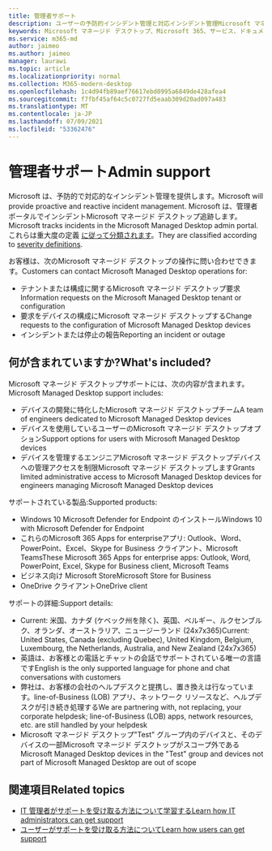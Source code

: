 ```yaml
---
title: 管理者サポート
description: ユーザーの予防的インシデント管理と対応インシデント管理Microsoft マネージド デスクトップ。
keywords: Microsoft マネージド デスクトップ、Microsoft 365、サービス、ドキュメント
ms.service: m365-md
author: jaimeo
ms.author: jaimeo
manager: laurawi
ms.topic: article
ms.localizationpriority: normal
ms.collection: M365-modern-desktop
ms.openlocfilehash: 1c4d94fb89aef76617ebd0995a6849de428afea4
ms.sourcegitcommit: f7fbf45af64c5c0727fd5eaab309d20ad097a483
ms.translationtype: MT
ms.contentlocale: ja-JP
ms.lasthandoff: 07/09/2021
ms.locfileid: "53362476"
---
```

# <a name="admin-support"></a><span data-ttu-id="3acd6-104">管理者サポート</span><span class="sxs-lookup"><span data-stu-id="3acd6-104">Admin support</span></span>

<span data-ttu-id="3acd6-105">Microsoft は、予防的で対応的なインシデント管理を提供します。</span><span class="sxs-lookup"><span data-stu-id="3acd6-105">Microsoft will provide proactive and reactive incident management.</span></span> <span data-ttu-id="3acd6-106">Microsoft は、管理者ポータルでインシデントMicrosoft マネージド デスクトップ追跡します。</span><span class="sxs-lookup"><span data-stu-id="3acd6-106">Microsoft tracks incidents in the Microsoft Managed Desktop admin portal.</span></span> <span data-ttu-id="3acd6-107">これらは重大度の定義 [に従って分類されます](../working-with-managed-desktop/admin-support.md#sev)。</span><span class="sxs-lookup"><span data-stu-id="3acd6-107">They are classified according to [severity definitions](../working-with-managed-desktop/admin-support.md#sev).</span></span>

<span data-ttu-id="3acd6-108">お客様は、次のMicrosoft マネージド デスクトップの操作に問い合わせできます。</span><span class="sxs-lookup"><span data-stu-id="3acd6-108">Customers can contact Microsoft Managed Desktop operations for:</span></span>
- <span data-ttu-id="3acd6-109">テナントまたは構成に関するMicrosoft マネージド デスクトップ要求</span><span class="sxs-lookup"><span data-stu-id="3acd6-109">Information requests on the Microsoft Managed Desktop tenant or configuration</span></span>
- <span data-ttu-id="3acd6-110">要求をデバイスの構成にMicrosoft マネージド デスクトップする</span><span class="sxs-lookup"><span data-stu-id="3acd6-110">Change requests to the configuration of Microsoft Managed Desktop devices</span></span>
- <span data-ttu-id="3acd6-111">インシデントまたは停止の報告</span><span class="sxs-lookup"><span data-stu-id="3acd6-111">Reporting an incident or outage</span></span>

## <a name="whats-included"></a><span data-ttu-id="3acd6-112">何が含まれていますか?</span><span class="sxs-lookup"><span data-stu-id="3acd6-112">What's included?</span></span>

<span data-ttu-id="3acd6-113">Microsoft マネージド デスクトップサポートには、次の内容が含まれます。</span><span class="sxs-lookup"><span data-stu-id="3acd6-113">Microsoft Managed Desktop support includes:</span></span>

- <span data-ttu-id="3acd6-114">デバイスの開発に特化したMicrosoft マネージド デスクトップチーム</span><span class="sxs-lookup"><span data-stu-id="3acd6-114">A team of engineers dedicated to Microsoft Managed Desktop devices</span></span>
- <span data-ttu-id="3acd6-115">デバイスを使用しているユーザーのMicrosoft マネージド デスクトップオプション</span><span class="sxs-lookup"><span data-stu-id="3acd6-115">Support options for users with Microsoft Managed Desktop devices</span></span>
- <span data-ttu-id="3acd6-116">デバイスを管理するエンジニアMicrosoft マネージド デスクトップデバイスへの管理アクセスを制限Microsoft マネージド デスクトップします</span><span class="sxs-lookup"><span data-stu-id="3acd6-116">Grants limited administrative access to Microsoft Managed Desktop devices for engineers managing Microsoft Managed Desktop devices</span></span> 

<span data-ttu-id="3acd6-117">サポートされている製品:</span><span class="sxs-lookup"><span data-stu-id="3acd6-117">Supported products:</span></span>

- <span data-ttu-id="3acd6-118">Windows 10 Microsoft Defender for Endpoint のインストール</span><span class="sxs-lookup"><span data-stu-id="3acd6-118">Windows 10 with Microsoft Defender for Endpoint</span></span>
- <span data-ttu-id="3acd6-119">これらのMicrosoft 365 Apps for enterpriseアプリ: Outlook、Word、PowerPoint、Excel、Skype for Business クライアント、Microsoft Teams</span><span class="sxs-lookup"><span data-stu-id="3acd6-119">These Microsoft 365 Apps for enterprise apps: Outlook, Word, PowerPoint, Excel, Skype for Business client, Microsoft Teams</span></span> 
- <span data-ttu-id="3acd6-120">ビジネス向け Microsoft Store</span><span class="sxs-lookup"><span data-stu-id="3acd6-120">Microsoft Store for Business</span></span> 
- <span data-ttu-id="3acd6-121">OneDrive クライアント</span><span class="sxs-lookup"><span data-stu-id="3acd6-121">OneDrive client</span></span> 

<span data-ttu-id="3acd6-122">サポートの詳細:</span><span class="sxs-lookup"><span data-stu-id="3acd6-122">Support details:</span></span>

- <span data-ttu-id="3acd6-123">Current: 米国、カナダ (ケベック州を除く)、英国、ベルギー、ルクセンブルク、オランダ、オーストラリア、ニュージーランド (24x7x365)</span><span class="sxs-lookup"><span data-stu-id="3acd6-123">Current: United States, Canada (excluding Quebec), United Kingdom, Belgium, Luxembourg, the Netherlands, Australia, and New Zealand (24x7x365)</span></span> 
- <span data-ttu-id="3acd6-124">英語は、お客様との電話とチャットの会話でサポートされている唯一の言語です</span><span class="sxs-lookup"><span data-stu-id="3acd6-124">English is the only supported language for phone and chat conversations with customers</span></span> 
- <span data-ttu-id="3acd6-125">弊社は、お客様の会社のヘルプデスクと提携し、置き換えは行なっています。line-of-Business (LOB) アプリ、ネットワーク リソースなど、ヘルプデスクが引き続き処理する</span><span class="sxs-lookup"><span data-stu-id="3acd6-125">We are partnering with, not replacing, your corporate helpdesk; line-of-Business (LOB) apps, network resources, etc. are still handled by your helpdesk</span></span> 
- <span data-ttu-id="3acd6-126">Microsoft マネージド デスクトップ"Test" グループ内のデバイスと、そのデバイスの一部Microsoft マネージド デスクトップがスコープ外である</span><span class="sxs-lookup"><span data-stu-id="3acd6-126">Microsoft Managed Desktop devices in the "Test" group and devices not part of Microsoft Managed Desktop are out of scope</span></span> 


## <a name="related-topics"></a><span data-ttu-id="3acd6-127">関連項目</span><span class="sxs-lookup"><span data-stu-id="3acd6-127">Related topics</span></span>

- [<span data-ttu-id="3acd6-128">IT 管理者がサポートを受け取る方法について学習する</span><span class="sxs-lookup"><span data-stu-id="3acd6-128">Learn how IT administrators can get support</span></span>](../working-with-managed-desktop/admin-support.md)
- [<span data-ttu-id="3acd6-129">ユーザーがサポートを受け取る方法について</span><span class="sxs-lookup"><span data-stu-id="3acd6-129">Learn how users can get support</span></span>](../working-with-managed-desktop/end-user-support.md)
